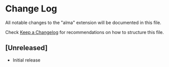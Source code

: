 # Change Log

All notable changes to the "alma" extension will be documented in this file.

Check [Keep a Changelog](http://keepachangelog.com/) for recommendations on how to structure this file.

## [Unreleased]

- Initial release